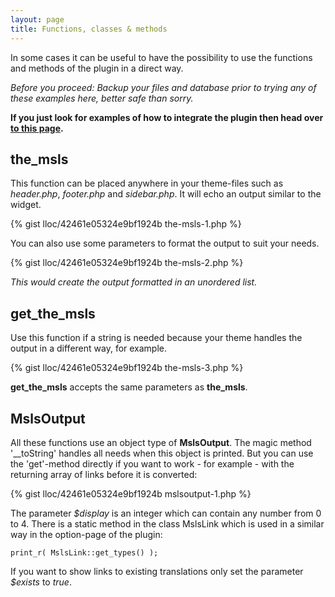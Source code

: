 ```yaml
---
layout: page
title: Functions, classes & methods
---
```


In some cases it can be useful to have the possibility to use the functions and methods of the plugin in a direct way.

*Before you proceed: Backup your files and database prior to trying any of these examples here, better safe than sorry.*

**If you just look for examples of how to integrate the plugin then head over  [to this page](integration-snippets-and-examples).**

## the\_msls ##

This function can be placed anywhere in your theme-files such as _header.php_, _footer.php_ and _sidebar.php_. It will echo an output similar to the widget.

{% gist lloc/42461e05324e9bf1924b the-msls-1.php %}

You can also use some parameters to format the output to suit your needs.

{% gist lloc/42461e05324e9bf1924b the-msls-2.php %}

*This would create the output formatted in an unordered list.*

## get\_the\_msls ##

Use this function if a string is needed because your theme handles the output in a different way, for example.

{% gist lloc/42461e05324e9bf1924b the-msls-3.php %}

**get\_the\_msls** accepts the same parameters as **the\_msls**.

## MslsOutput ##

All these functions use an object type of __MslsOutput__. The magic method '\_\_toString' handles all needs when this object is printed. But you can use the 'get'-method directly if you want to work - for example - with the returning array of links before it is converted:

{% gist lloc/42461e05324e9bf1924b mslsoutput-1.php %}

The parameter _$display_ is an integer which can contain any number from 0 to 4. There is a static method in the class MslsLink which is used in a similar way in the option-page of the plugin:

    print_r( MslsLink::get_types() );

If you want to show links to existing translations only set the parameter _$exists_ to _true_.